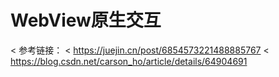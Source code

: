 # WebView原生交互

< 参考链接：
< <https://juejin.cn/post/6854573221488885767>
< <https://blog.csdn.net/carson_ho/article/details/64904691>